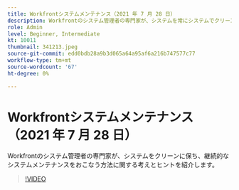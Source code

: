 ```yaml
---
title: Workfrontシステムメンテナンス（2021 年 7 月 28 日）
description: Workfrontのシステム管理者の専門家が、システムを常にシステムでクリーンで機能させる方法に関する考えとヒントを共有しています（説明は 60 ～ 160 文字にする必要があります）。
role: Admin
level: Beginner, Intermediate
kt: 10011
thumbnail: 341213.jpeg
source-git-commit: edd0bdb28a9b3d065a64a95af6a216b747577c77
workflow-type: tm+mt
source-wordcount: '67'
ht-degree: 0%

---
```


# Workfrontシステムメンテナンス（2021 年 7 月 28 日）

Workfrontのシステム管理者の専門家が、システムをクリーンに保ち、継続的なシステムメンテナンスをおこなう方法に関する考えとヒントを紹介します。

>[!VIDEO](https://video.tv.adobe.com/v/341213/?quality=12&learn=on)
